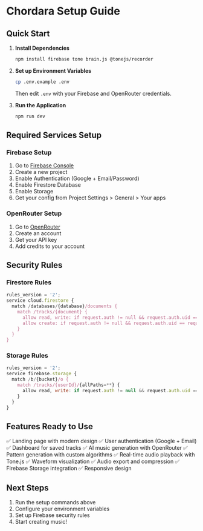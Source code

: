 # Chordara Setup Guide

## Quick Start

1. **Install Dependencies**
   ```bash
   npm install firebase tone brain.js @tonejs/recorder
   ```

2. **Set up Environment Variables**
   ```bash
   cp .env.example .env
   ```
   Then edit `.env` with your Firebase and OpenRouter credentials.

3. **Run the Application**
   ```bash
   npm run dev
   ```

## Required Services Setup

### Firebase Setup
1. Go to [Firebase Console](https://console.firebase.google.com/)
2. Create a new project
3. Enable Authentication (Google + Email/Password)
4. Enable Firestore Database
5. Enable Storage
6. Get your config from Project Settings > General > Your apps

### OpenRouter Setup
1. Go to [OpenRouter](https://openrouter.ai/)
2. Create an account
3. Get your API key
4. Add credits to your account

## Security Rules

### Firestore Rules
```javascript
rules_version = '2';
service cloud.firestore {
  match /databases/{database}/documents {
    match /tracks/{document} {
      allow read, write: if request.auth != null && request.auth.uid == resource.data.userId;
      allow create: if request.auth != null && request.auth.uid == request.resource.data.userId;
    }
  }
}
```

### Storage Rules
```javascript
rules_version = '2';
service firebase.storage {
  match /b/{bucket}/o {
    match /tracks/{userId}/{allPaths=**} {
      allow read, write: if request.auth != null && request.auth.uid == userId;
    }
  }
}
```

## Features Ready to Use

✅ Landing page with modern design
✅ User authentication (Google + Email)
✅ Dashboard for saved tracks
✅ AI music generation with OpenRouter
✅ Pattern generation with custom algorithms
✅ Real-time audio playback with Tone.js
✅ Waveform visualization
✅ Audio export and compression
✅ Firebase Storage integration
✅ Responsive design

## Next Steps

1. Run the setup commands above
2. Configure your environment variables
3. Set up Firebase security rules
4. Start creating music!
